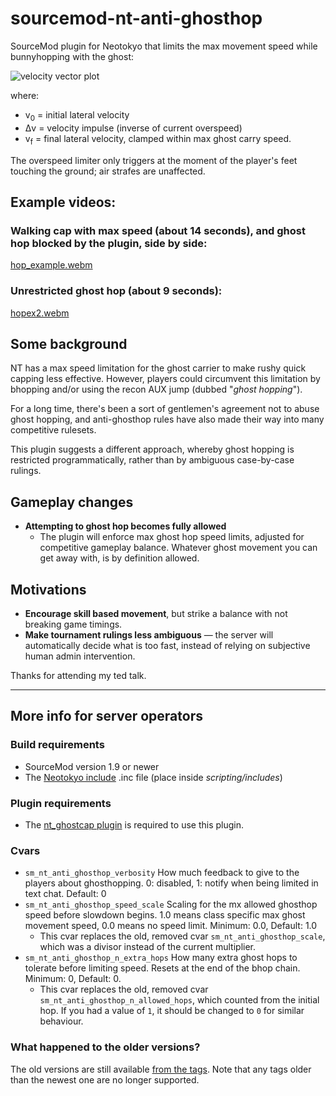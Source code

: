# sourcemod-nt-anti-ghosthop
SourceMod plugin for Neotokyo that limits the max movement speed while bunnyhopping with the ghost:

![velocity vector plot](https://github.com/Rainyan/sourcemod-nt-anti-ghosthop/assets/6595066/8ecaf061-85e6-4cd9-b45b-937427fada8f)

where:
* v<sub>0</sub> = initial lateral velocity
* Δv = velocity impulse (inverse of current overspeed)
* v<sub>f</sub> = final lateral velocity, clamped within max ghost carry speed.

The overspeed limiter only triggers at the moment of the player's feet touching the ground; air strafes are unaffected.

## Example videos:

### Walking cap with max speed (about 14 seconds), and ghost hop blocked by the plugin, side by side:

[hop_example.webm](https://github.com/Rainyan/sourcemod-nt-anti-ghosthop/assets/6595066/f4c784b1-1309-49e5-83ba-eba7c72d693b)

### Unrestricted ghost hop (about 9 seconds):

[hopex2.webm](https://github.com/Rainyan/sourcemod-nt-anti-ghosthop/assets/6595066/61589967-6ed9-4631-97a5-e11e74237d16)


## Some background
NT has a max speed limitation for the ghost carrier to make rushy quick capping less effective.
However, players could circumvent this limitation by bhopping and/or using the recon AUX jump (dubbed "*ghost hopping*").

For a long time, there's been a sort of gentlemen's agreement not to abuse ghost hopping,
and anti-ghosthop rules have also made their way into many competitive rulesets.

This plugin suggests a different approach, whereby ghost hopping is restricted programmatically, rather than by ambiguous case-by-case rulings.

## Gameplay changes

* **Attempting to ghost hop becomes fully allowed**
  * The plugin will enforce max ghost hop speed limits, adjusted for competitive gameplay balance. Whatever ghost movement you can get away with, is by definition allowed.

## Motivations

* **Encourage skill based movement**, but strike a balance with not breaking game timings.
* **Make tournament rulings less ambiguous** — the server will automatically decide what is too fast, instead of relying on subjective human admin intervention.

Thanks for attending my ted talk.

<hr>

## More info for server operators

### Build requirements
* SourceMod version 1.9 or newer
* The [Neotokyo include](https://github.com/softashell/sourcemod-nt-include) .inc file (place inside <i>scripting/includes</i>)

### Plugin requirements
* The [nt_ghostcap plugin](https://github.com/softashell/nt-sourcemod-plugins/blob/master/scripting/nt_ghostcap.sp) is required to use this plugin.

### Cvars
* `sm_nt_anti_ghosthop_verbosity` How much feedback to give to the players about ghosthopping. 0: disabled, 1: notify when being limited in text chat. Default: 0
* `sm_nt_anti_ghosthop_speed_scale` Scaling for the mx allowed ghosthop speed before slowdown begins. 1.0 means class specific max ghost movement speed, 0.0 means no speed limit. Minimum: 0.0, Default: 1.0
  * This cvar replaces the old, removed cvar `sm_nt_anti_ghosthop_scale`, which was a divisor instead of the current multiplier.
* `sm_nt_anti_ghosthop_n_extra_hops` How many extra ghost hops to tolerate before limiting speed. Resets at the end of the bhop chain. Minimum: 0, Default: 0.
  * This cvar replaces the old, removed cvar `sm_nt_anti_ghosthop_n_allowed_hops`, which counted from the initial hop. If you had a value of `1`, it should be changed to `0` for similar behaviour.

### What happened to the older versions?
The old versions are still available [from the tags](https://github.com/Rainyan/sourcemod-nt-anti-ghosthop/tags). Note that any tags older than the newest one are no longer supported.
